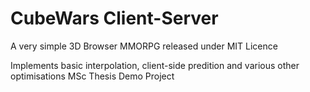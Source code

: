 # CubeWars Client-Server

A very simple 3D Browser MMORPG released under MIT Licence

Implements basic interpolation, client-side predition and various other optimisations
MSc Thesis Demo Project
